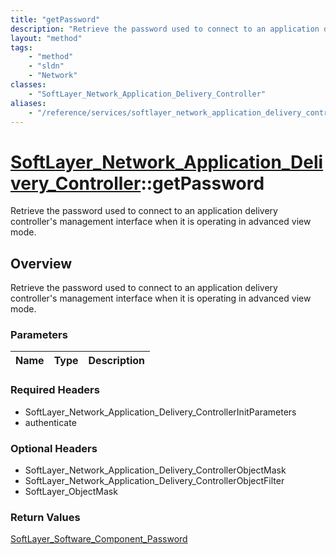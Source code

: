 ```yaml
---
title: "getPassword"
description: "Retrieve the password used to connect to an application delivery controller's management interface when it is operating... "
layout: "method"
tags:
    - "method"
    - "sldn"
    - "Network"
classes:
    - "SoftLayer_Network_Application_Delivery_Controller"
aliases:
    - "/reference/services/softlayer_network_application_delivery_controller/getPassword"
---
```

# [SoftLayer_Network_Application_Delivery_Controller](/reference/services/SoftLayer_Network_Application_Delivery_Controller)::getPassword

Retrieve the password used to connect to an application delivery controller's management interface when it is operating in advanced view mode.


## Overview 
Retrieve the password used to connect to an application delivery controller's management interface when it is operating in advanced view mode.

### Parameters 
|Name | Type | Description |
| --- | --- | --- |


### Required Headers
* SoftLayer_Network_Application_Delivery_ControllerInitParameters
* authenticate

### Optional Headers
* SoftLayer_Network_Application_Delivery_ControllerObjectMask
* SoftLayer_Network_Application_Delivery_ControllerObjectFilter
* SoftLayer_ObjectMask

### Return Values
<a href='/reference/datatypes/SoftLayer_Software_Component_Password'>SoftLayer_Software_Component_Password </a>

